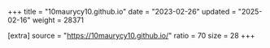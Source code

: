 +++
title = "10maurycy10.github.io"
date = "2023-02-26"
updated = "2025-02-16"
weight = 28371

[extra]
source = "https://10maurycy10.github.io/"
ratio = 70
size = 28
+++

